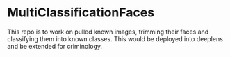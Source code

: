 # MultiClassificationFaces
This repo is to work on pulled known images, trimming their faces and classifying them into known classes. This would be deployed into deeplens and be extended for criminology. 
